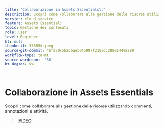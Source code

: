 ```yaml
---
title: "Collaborazione in Assets Essentials\t"
description: Scopri come collaborare alla gestione delle risorse utilizzando commenti, annotazioni e attività.
version: cloud-service
feature: Assets Essentials
topic: Gestione dei contenuti
role: User
level: Beginner
kt: null
thumbnail: 335856.jpeg
source-git-commit: 46f270c5b26baeb546997f2191cc28801444a290
workflow-type: tm+mt
source-wordcount: '36'
ht-degree: 5%

---
```



# Collaborazione in Assets Essentials

Scopri come collaborare alla gestione delle risorse utilizzando commenti, annotazioni e attività.

>[!VIDEO](https://video.tv.adobe.com/v/335856/?quality=12&learn=on)

